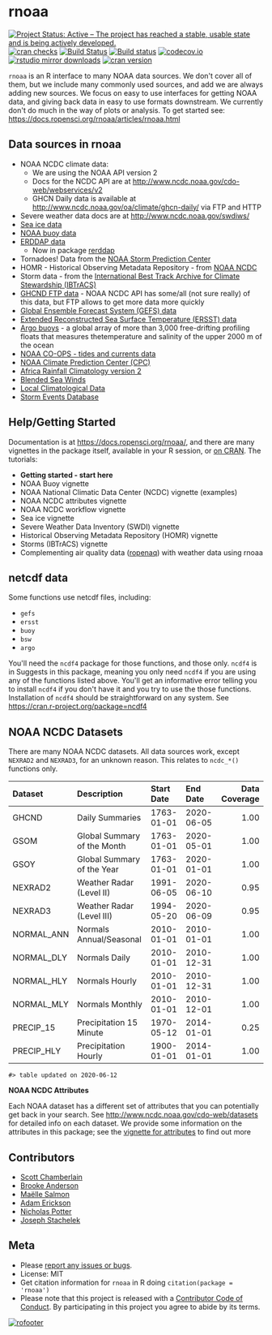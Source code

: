 rnoaa
=====



[![Project Status: Active – The project has reached a stable, usable state and is being actively developed.](https://www.repostatus.org/badges/latest/active.svg)](https://www.repostatus.org/#active)
[![cran checks](https://cranchecks.info/badges/worst/rnoaa)](https://cranchecks.info/pkgs/rnoaa)
[![Build Status](https://api.travis-ci.org/ropensci/rnoaa.png)](https://travis-ci.org/ropensci/rnoaa)
[![Build status](https://ci.appveyor.com/api/projects/status/8daqtllo2sg6me07/branch/master)](https://ci.appveyor.com/project/sckott/rnoaa/branch/master)
[![codecov.io](https://codecov.io/github/ropensci/rnoaa/coverage.svg?branch=master)](https://codecov.io/github/ropensci/rnoaa?branch=master)
[![rstudio mirror downloads](https://cranlogs.r-pkg.org/badges/rnoaa?color=C9A115)](https://github.com/metacran/cranlogs.app)
[![cran version](https://www.r-pkg.org/badges/version/rnoaa)](https://cran.r-project.org/package=rnoaa)


`rnoaa` is an R interface to many NOAA data sources. We don't cover all of them, but we include many commonly used sources, and add we are always adding new sources. We focus on easy to use interfaces for getting NOAA data, and giving back data in easy to use formats downstream. We currently don't do much in the way of plots or analysis. To get started see: https://docs.ropensci.org/rnoaa/articles/rnoaa.html

## Data sources in rnoaa

* NOAA NCDC climate data:
    * We are using the NOAA API version 2
    * Docs for the NCDC API are at http://www.ncdc.noaa.gov/cdo-web/webservices/v2
    * GHCN Daily data is available at http://www.ncdc.noaa.gov/oa/climate/ghcn-daily/ via FTP and HTTP
* Severe weather data docs are at http://www.ncdc.noaa.gov/swdiws/
* [Sea ice data](ftp://sidads.colorado.edu/DATASETS/NOAA/G02135/shapefiles)
* [NOAA buoy data](http://www.ndbc.noaa.gov/)
* [ERDDAP data](https://upwell.pfeg.noaa.gov/erddap/index.html)
  * Now in package [rerddap](https://github.com/ropensci/rerddap)
* Tornadoes! Data from the [NOAA Storm Prediction Center](http://www.spc.noaa.gov/gis/svrgis/)
* HOMR - Historical Observing Metadata Repository - from [NOAA NCDC](http://www.ncdc.noaa.gov/homr/api)
* Storm data - from the [International Best Track Archive for Climate Stewardship (IBTrACS)](http://www.ncdc.noaa.gov/ibtracs/index.php?name=wmo-data)
* [GHCND FTP data](ftp://ftp.ncdc.noaa.gov/pub/data/noaa) - NOAA NCDC API has some/all (not sure really) of this data, but FTP allows to get more data more quickly
* [Global Ensemble Forecast System (GEFS) data](https://www.ncdc.noaa.gov/data-access/model-data/model-datasets/global-ensemble-forecast-system-gefs)
* [Extended Reconstructed Sea Surface Temperature (ERSST) data](https://www.ncdc.noaa.gov/data-access/marineocean-data/extended-reconstructed-sea-surface-temperature-ersst-v4)
* [Argo buoys](http://www.argo.ucsd.edu/) - a global array of more than 3,000 free-drifting profiling floats that measures thetemperature and salinity of the upper 2000 m of the ocean
* [NOAA CO-OPS - tides and currents data](http://tidesandcurrents.noaa.gov/)
* [NOAA Climate Prediction Center (CPC)](http://www.cpc.ncep.noaa.gov/)
* [Africa Rainfall Climatology version 2](ftp://ftp.cpc.ncep.noaa.gov/fews/fewsdata/africa/arc2/ARC2_readme.txt)
* [Blended Sea Winds](https://www.ncdc.noaa.gov/data-access/marineocean-data/blended-global/blended-sea-winds)
* [Local Climatological Data](https://www.ncdc.noaa.gov/cdo-web/datatools/lcd)
* [Storm Events Database](https://www.ncdc.noaa.gov/stormevents/)

## Help/Getting Started

Documentation is at <https://docs.ropensci.org/rnoaa/>, and there are many vignettes in the package itself, available in your R session, or [on CRAN](https://cran.r-project.org/package=rnoaa). The tutorials:

* **Getting started - start here**
* NOAA Buoy vignette
* NOAA National Climatic Data Center (NCDC) vignette (examples)
* NOAA NCDC attributes vignette
* NOAA NCDC workflow vignette
* Sea ice vignette
* Severe Weather Data Inventory (SWDI) vignette
* Historical Observing Metadata Repository (HOMR) vignette
* Storms (IBTrACS) vignette
* Complementing air quality data ([ropenaq](https://github.com/ropensci/ropenaq)) with weather data using rnoaa

## netcdf data

Some functions use netcdf files, including:

* `gefs`
* `ersst`
* `buoy`
* `bsw`
* `argo`
 
You'll need the `ncdf4` package for those functions, and those only. `ncdf4` is in Suggests in this package, meaning you only need `ncdf4` if you are using any of the functions listed above. You'll get an informative error telling you to install `ncdf4` if you don't have it and you try to use the those functions. Installation of `ncdf4` should be straightforward on any system. See https://cran.r-project.org/package=ncdf4

## NOAA NCDC Datasets

There are many NOAA NCDC datasets. All data sources work, except `NEXRAD2` and `NEXRAD3`, for an unknown reason. This relates to `ncdc_*()` functions only.


|Dataset    |Description                 |Start Date |End Date   | Data Coverage|
|:----------|:---------------------------|:----------|:----------|-------------:|
|GHCND      |Daily Summaries             |1763-01-01 |2020-06-05 |          1.00|
|GSOM       |Global Summary of the Month |1763-01-01 |2020-05-01 |          1.00|
|GSOY       |Global Summary of the Year  |1763-01-01 |2020-01-01 |          1.00|
|NEXRAD2    |Weather Radar (Level II)    |1991-06-05 |2020-06-10 |          0.95|
|NEXRAD3    |Weather Radar (Level III)   |1994-05-20 |2020-06-09 |          0.95|
|NORMAL_ANN |Normals Annual/Seasonal     |2010-01-01 |2010-01-01 |          1.00|
|NORMAL_DLY |Normals Daily               |2010-01-01 |2010-12-31 |          1.00|
|NORMAL_HLY |Normals Hourly              |2010-01-01 |2010-12-31 |          1.00|
|NORMAL_MLY |Normals Monthly             |2010-01-01 |2010-12-01 |          1.00|
|PRECIP_15  |Precipitation 15 Minute     |1970-05-12 |2014-01-01 |          0.25|
|PRECIP_HLY |Precipitation Hourly        |1900-01-01 |2014-01-01 |          1.00|


```
#> table updated on 2020-06-12
```

**NOAA NCDC Attributes**

Each NOAA dataset has a different set of attributes that you can potentially get back in your search. See http://www.ncdc.noaa.gov/cdo-web/datasets for detailed info on each dataset. We provide some information on the attributes in this package; see the [vignette for attributes](https://docs.ropensci.org/rnoaa/articles/ncdc_attributes.html) to find out more


## Contributors

* [Scott Chamberlain](https://github.com/sckott)
* [Brooke Anderson](https://github.com/geanders)
* [Maëlle Salmon](https://github.com/maelle)
* [Adam Erickson](https://github.com/adam-erickson)
* [Nicholas Potter](https://github.com/potterzot)
* [Joseph Stachelek](https://github.com/jsta)

## Meta

* Please [report any issues or bugs](https://github.com/ropensci/rnoaa/issues).
* License: MIT
* Get citation information for `rnoaa` in R doing `citation(package = 'rnoaa')`
* Please note that this project is released with a [Contributor Code of Conduct][coc]. By participating in this project you agree to abide by its terms.

[![rofooter](https://ropensci.org/public_images/github_footer.png)](https://ropensci.org)

[coc]: https://github.com/ropensci/rnoaa/blob/master/.github/CODE_OF_CONDUCT.md
